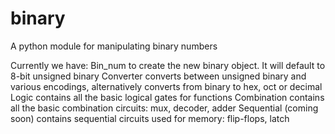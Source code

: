 # binary
A python module for manipulating binary numbers

Currently we have: 
Bin_num to create the new binary object. It will default to 8-bit unsigned binary
Converter converts between unsigned binary and various encodings, alternatively converts from binary to hex, oct or decimal
Logic contains all the basic logical gates for functions
Combination contains all the basic combination circuits: mux, decoder, adder
Sequential (coming soon) contains sequential circuits used for memory: flip-flops, latch
